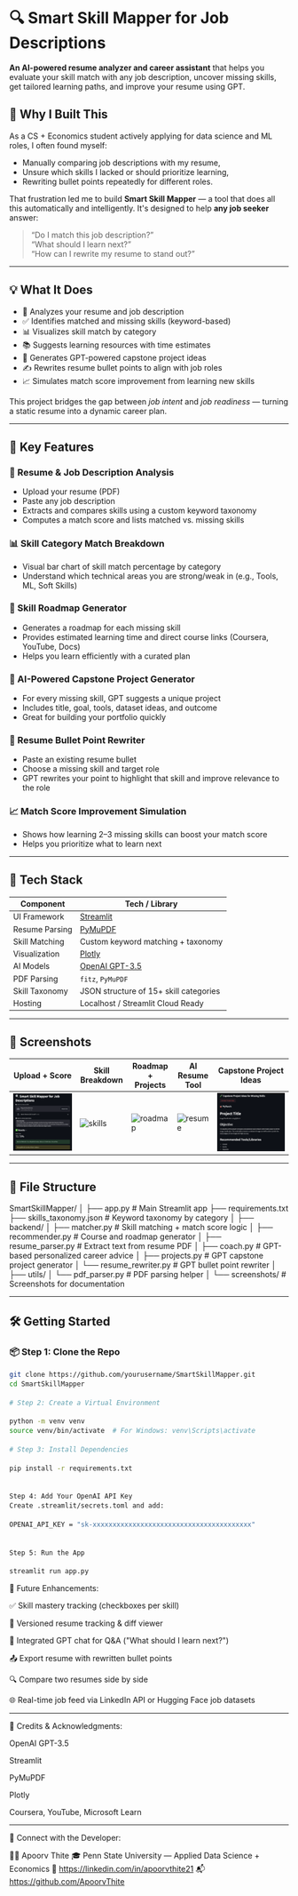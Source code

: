 # 🔍 Smart Skill Mapper for Job Descriptions

**An AI-powered resume analyzer and career assistant** that helps you evaluate your skill match with any job description, uncover missing skills, get tailored learning paths, and improve your resume using GPT.


## 🎯 Why I Built This

As a CS + Economics student actively applying for data science and ML roles, I often found myself:
- Manually comparing job descriptions with my resume,
- Unsure which skills I lacked or should prioritize learning,
- Rewriting bullet points repeatedly for different roles.

That frustration led me to build **Smart Skill Mapper** — a tool that does all this automatically and intelligently. It's designed to help **any job seeker** answer:

> “Do I match this job description?”  
> “What should I learn next?”  
> “How can I rewrite my resume to stand out?”

---

## 💡 What It Does

- 📄 Analyzes your resume and job description
- ✅ Identifies matched and missing skills (keyword-based)
- 📊 Visualizes skill match by category
- 📚 Suggests learning resources with time estimates
- 🧪 Generates GPT-powered capstone project ideas
- ✍️ Rewrites resume bullet points to align with job roles
- 📈 Simulates match score improvement from learning new skills

This project bridges the gap between *job intent* and *job readiness* — turning a static resume into a dynamic career plan.

---

## 🚀 Key Features

### 📄 Resume & Job Description Analysis
- Upload your resume (PDF)
- Paste any job description
- Extracts and compares skills using a custom keyword taxonomy
- Computes a match score and lists matched vs. missing skills

### 📊 Skill Category Match Breakdown
- Visual bar chart of skill match percentage by category
- Understand which technical areas you are strong/weak in (e.g., Tools, ML, Soft Skills)

### 🧭 Skill Roadmap Generator
- Generates a roadmap for each missing skill
- Provides estimated learning time and direct course links (Coursera, YouTube, Docs)
- Helps you learn efficiently with a curated plan

### 🧪 AI-Powered Capstone Project Generator
- For every missing skill, GPT suggests a unique project
- Includes title, goal, tools, dataset ideas, and outcome
- Great for building your portfolio quickly

### 🧠 Resume Bullet Point Rewriter
- Paste an existing resume bullet
- Choose a missing skill and target role
- GPT rewrites your point to highlight that skill and improve relevance to the role

### 📈 Match Score Improvement Simulation
- Shows how learning 2–3 missing skills can boost your match score
- Helps you prioritize what to learn next

---

## 🧩 Tech Stack

| Component      | Tech / Library                     |
|----------------|------------------------------------|
| UI Framework   | [Streamlit](https://streamlit.io/) |
| Resume Parsing | [PyMuPDF](https://pymupdf.readthedocs.io/en/latest/) |
| Skill Matching | Custom keyword matching + taxonomy |
| Visualization  | [Plotly](https://plotly.com/python/) |
| AI Models      | [OpenAI GPT-3.5](https://openai.com/) |
| PDF Parsing    | `fitz`, `PyMuPDF`                  |
| Skill Taxonomy | JSON structure of 15+ skill categories |
| Hosting        | Localhost / Streamlit Cloud Ready  |

---

## 📸 Screenshots

| Upload + Score | Skill Breakdown | Roadmap + Projects | AI Resume Tool | Capstone Project Ideas |
|----------------|-----------------|--------------------|----------------| -----------------------|
| ![upload](screenshots/upload.png) | ![skills](screenshots/skill_match.png) | ![roadmap](screenshots/roadmap.png) | ![resume](screenshots/rewrite.png) | ![project](screenshots/project.png)

---

## 📁 File Structure

SmartSkillMapper/
│
├── app.py # Main Streamlit app
├── requirements.txt
├── skills_taxonomy.json # Keyword taxonomy by category
│
├── backend/
│ ├── matcher.py # Skill matching + match score logic
│ ├── recommender.py # Course and roadmap generator
│ ├── resume_parser.py # Extract text from resume PDF
│ ├── coach.py # GPT-based personalized career advice
│ ├── projects.py # GPT capstone project generator
│ └── resume_rewriter.py # GPT bullet point rewriter
│
├── utils/
│ └── pdf_parser.py # PDF parsing helper
│
└── screenshots/ # Screenshots for documentation


---

## 🛠️ Getting Started

### 📦 Step 1: Clone the Repo

```bash
git clone https://github.com/yourusername/SmartSkillMapper.git
cd SmartSkillMapper

# Step 2: Create a Virtual Environment

python -m venv venv
source venv/bin/activate  # For Windows: venv\Scripts\activate

# Step 3: Install Dependencies

pip install -r requirements.txt


Step 4: Add Your OpenAI API Key
Create .streamlit/secrets.toml and add:

OPENAI_API_KEY = "sk-xxxxxxxxxxxxxxxxxxxxxxxxxxxxxxxxxxxxxxxx"


Step 5: Run the App

streamlit run app.py
```

🌟 Future Enhancements:

 ✅ Skill mastery tracking (checkboxes per skill)

 🔄 Versioned resume tracking & diff viewer

 💬 Integrated GPT chat for Q&A ("What should I learn next?")

 📤 Export resume with rewritten bullet points

 🔍 Compare two resumes side by side

 🌐 Real-time job feed via LinkedIn API or Hugging Face job datasets
 
--------------------------------------------------------------------------------
 
 🙌 Credits & Acknowledgments:
 
OpenAI GPT-3.5

Streamlit

PyMuPDF

Plotly

Coursera, YouTube, Microsoft Learn

---------------------------------------------------------------------------------

👋 Connect with the Developer:

👨‍💻 Apoorv Thite
🎓 Penn State University — Applied Data Science + Economics
🔗 https://linkedin.com/in/apoorvthite21
📬 https://github.com/ApoorvThite

